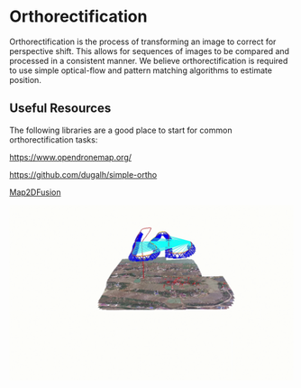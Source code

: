 # Orthorectification

Orthorectification is the process of transforming an image to correct for perspective shift. This allows for sequences of images to be compared and processed in a consistent manner. We believe orthorectification is required to use simple optical-flow and pattern matching algorithms to estimate position.

## Useful Resources

The following libraries are a good place to start for common orthorectification tasks:

https://www.opendronemap.org/

https://github.com/dugalh/simple-ortho

[Map2DFusion](https://github.com/zdzhaoyong/Map2DFusion) 

![](./map2dfusion.gif)